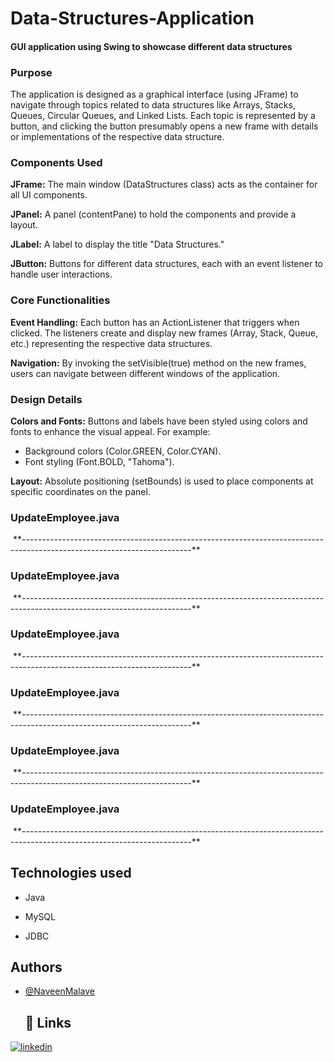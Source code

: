 # Data-Structures-Application

#### GUI application using Swing to showcase different data structures

### Purpose
The application is designed as a graphical interface (using JFrame) to navigate through topics related to data structures like Arrays, Stacks, Queues, Circular Queues, and Linked Lists. Each topic is represented by a button, and clicking the button presumably opens a new frame with details or implementations of the respective data structure.

### Components Used
**JFrame:** The main window (DataStructures class) acts as the container for all UI components.

**JPanel:** A panel (contentPane) to hold the components and provide a layout.

**JLabel:** A label to display the title "Data Structures."

**JButton:** Buttons for different data structures, each with an event listener to handle user interactions.

### Core Functionalities

**Event Handling:** Each button has an ActionListener that triggers when clicked. The listeners create and display new frames (Array, Stack, Queue, etc.) representing the respective data structures.

**Navigation:** By invoking the setVisible(true) method on the new frames, users can navigate between different windows of the application.

### Design Details
**Colors and Fonts:** Buttons and labels have been styled using colors and fonts to enhance the visual appeal. For example:
- Background colors (Color.GREEN, Color.CYAN).
- Font styling (Font.BOLD, "Tahoma").
  
**Layout:** Absolute positioning (setBounds) is used to place components at specific coordinates on the panel.

### UpdateEmployee.java
<img src="" alt="">
**------------------------------------------------------------------------------------------------------------------------**

### UpdateEmployee.java
<img src="" alt="">
**------------------------------------------------------------------------------------------------------------------------**

### UpdateEmployee.java
<img src="" alt="">
**------------------------------------------------------------------------------------------------------------------------**

### UpdateEmployee.java
<img src="" alt="">
**------------------------------------------------------------------------------------------------------------------------**

### UpdateEmployee.java
<img src="" alt="">
**------------------------------------------------------------------------------------------------------------------------**

### UpdateEmployee.java
<img src="" alt="">
**------------------------------------------------------------------------------------------------------------------------**
 
 ## Technologies used

- Java

- MySQL
  
- JDBC
  
 ## Authors

- [@NaveenMalave](https://github.com/NaveenMalave)
  ## 🔗 Links

[![linkedin](https://img.shields.io/badge/linkedin-0A66C2?style=for-the-badge&logo=linkedin&logoColor=white)](https://www.linkedin.com/in/navanishwara-rao-malave-4ab6ba247)
